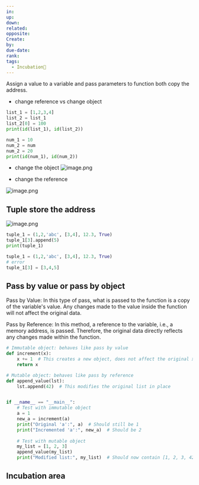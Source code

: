 ```yaml
---
in: 
up: 
down: 
related: 
opposite: 
Create: 
by: 
due-date: 
rank: 
tags:
  - Incubation🌱
---
```

Assign a value to a variable and pass parameters to function both copy the address.

- change reference vs change object



```python
list_1 = [1,2,3,4]
list_2 = list_1 
list_2[0] = 100
print(id(list_1), id(list_2))

num_1 = 10
num_2 = num
num_2 = 20
print(id(num_1), id(num_2))

```

- change the object
![image.png](https://obsidianpicture-1320276993.cos.ap-hongkong.myqcloud.com/Obsidian/Picture/202404221029372.png)

- change the reference

![image.png](https://obsidianpicture-1320276993.cos.ap-hongkong.myqcloud.com/Obsidian/Picture/202404221103057.png)

## Tuple store the address
 ![image.png](https://obsidianpicture-1320276993.cos.ap-hongkong.myqcloud.com/Obsidian/Picture/202404221057813.png)
```python
tuple_1 = (1,2,'abc', [3,4], 12.3, True)
tuple_1[3].append(5)
print(tuple_1)
```


```python
tuple_1 = (1,2,'abc', [3,4], 12.3, True)
# error
tuple_1[3] = [3,4,5]
```

## Pass by value or pass by object

Pass by Value: In this type of pass, what is passed to the function is a copy of the variable's value. Any changes made to the value inside the function will not affect the original data.

Pass by Reference: In this method, a reference to the variable, i.e., a memory address, is passed. Therefore, the original data directly reflects any changes made within the function.

```python
# Immutable object: behaves like pass by value
def increment(x):
    x += 1  # This creates a new object, does not affect the original x
    return x

# Mutable object: behaves like pass by reference
def append_value(lst):
    lst.append(42)  # This modifies the original list in place


if __name__ == "__main__":
    # Test with immutable object
    a = 1
    new_a = increment(a)
    print("Original 'a':", a)  # Should still be 1
    print("Incremented 'a':", new_a)  # Should be 2
    
    # Test with mutable object
    my_list = [1, 2, 3]
    append_value(my_list)
    print("Modified list:", my_list)  # Should now contain [1, 2, 3, 42]

```

## Incubation area